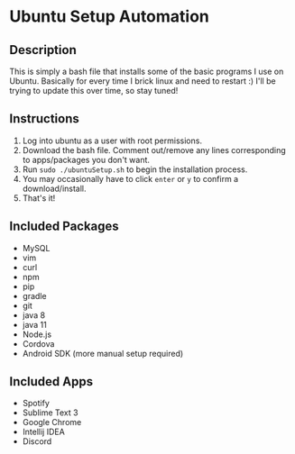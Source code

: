 # Ubuntu Setup Automation

## Description
This is simply a bash file that installs some of the basic programs I use on Ubuntu. Basically for every time I brick linux and need to restart :)
I'll be trying to update this over time, so stay tuned!

## Instructions
1) Log into ubuntu as a user with root permissions.
2) Download the bash file. Comment out/remove any lines corresponding to apps/packages you don't want.
3) Run `sudo ./ubuntuSetup.sh` to begin the installation process.
4) You may occasionally have to click `enter` or `y` to confirm a download/install.
5) That's it!

## Included Packages
* MySQL
* vim
* curl
* npm
* pip
* gradle
* git
* java 8
* java 11
* Node.js
* Cordova
* Android SDK (more manual setup required)

## Included Apps
* Spotify
* Sublime Text 3
* Google Chrome
* Intellij IDEA
* Discord
